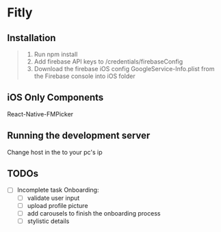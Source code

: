 # Fitly #

## Installation ##
> 1. Run npm install
> 2. Add firebase API keys to /credentials/firebaseConfig
> 3. Download the firebase iOS config GoogleService-Info.plist from the Firebase console into iOS folder

## iOS Only Components ##
React-Native-FMPicker

## Running the development server ##
Change host in the to your pc's ip

## TODOs ##
- [ ] Incomplete task
    Onboarding:
    - [ ] validate user input
    - [ ] upload profile picture
    - [ ] add carousels to finish the onboarding process
    - [ ] stylistic details
